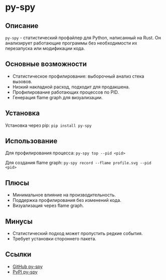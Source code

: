 # py-spy

## Описание
`py-spy` - статистический профайлер для Python, написанный на Rust. Он анализирует работающие программы без необходимости их перезапуска или модификации кода.

## Основные возможности
- Статистическое профилирование: выборочный анализ стека вызовов.
- Низкий накладной расход, подходит для продакшена.
- Профилирование работающих процессов по PID.
- Генерация flame graph для визуализации.

## Установка
Установка через pip: `pip install py-spy`

## Использование
Для профилирования процесса: `py-spy top --pid <pid>`

Для создания flame graph: `py-spy record --flame profile.svg --pid <pid>`

## Плюсы
- Минимальное влияние на производительность.
- Поддержка профилирования без изменений кода.
- Визуализация через flame graph.

## Минусы
- Статистический подход может пропустить редкие события.
- Требует установки стороннего пакета.

## Ссылки
- [GitHub py-spy](https://github.com/benfred/py-spy)
- [PyPI py-spy](https://pypi.org/project/py-spy/)